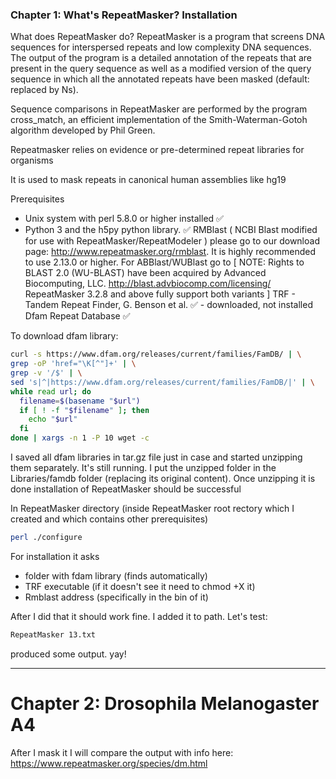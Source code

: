 ### Chapter 1: What's RepeatMasker? Installation
What does RepeatMasker do?
RepeatMasker is a program that screens DNA sequences for interspersed repeats and low complexity DNA sequences. The output of the program is a detailed annotation of the repeats that are present in the query sequence as well as a modified version of the query sequence in which all the annotated repeats have been masked (default: replaced by Ns).

Sequence comparisons in RepeatMasker are performed by the program cross_match, an efficient implementation of the Smith-Waterman-Gotoh algorithm developed by Phil Green.

Repeatmasker relies on evidence or pre-determined repeat libraries for organisms

It is used to mask repeats in canonical human assemblies like hg19

Prerequisites
- Unix system with perl 5.8.0 or higher installed ✅
- Python 3 and the h5py python library. ✅
RMBlast ( NCBI Blast modified for use with RepeatMasker/RepeatModeler ) please go to our download page: http://www.repeatmasker.org/rmblast. It is highly recommended to use 2.13.0 or higher.
For ABBlast/WUBlast go to [ NOTE: Rights to BLAST 2.0 (WU-BLAST) have been acquired by Advanced Biocomputing, LLC. http://blast.advbiocomp.com/licensing/ RepeatMasker 3.2.8 and above fully support both variants ]
TRF - Tandem Repeat Finder, G. Benson et al. ✅ - downloaded, not installed
Dfam Repeat Database ✅

To download dfam library:
```bash
curl -s https://www.dfam.org/releases/current/families/FamDB/ | \
grep -oP 'href="\K[^"]+' | \
grep -v '/$' | \
sed 's|^|https://www.dfam.org/releases/current/families/FamDB/|' | \
while read url; do
  filename=$(basename "$url")
  if [ ! -f "$filename" ]; then
    echo "$url"
  fi
done | xargs -n 1 -P 10 wget -c
```

I saved all dfam libraries in tar.gz file just in case and started unzipping them separately. It's still running. I put the unzipped folder in the Libraries/famdb folder (replacing its original content). Once unzipping it is done installation of RepeatMasker should be successful

In RepeatMasker directory (inside RepeatMasker root rectory which I created and which contains other prerequisites)
```bash
perl ./configure
```

For installation it asks
- folder with fdam library (finds automatically)
- TRF executable (if it doesn't see it need to chmod +X it)
- Rmblast address (specifically in the bin of it)

After I did that it should work fine. I added it to path. Let's test:
```bash
RepeatMasker 13.txt
```
produced some output. yay!


---
# Chapter 2: Drosophila Melanogaster A4
After I mask it I will compare the output with info here:
https://www.repeatmasker.org/species/dm.html
